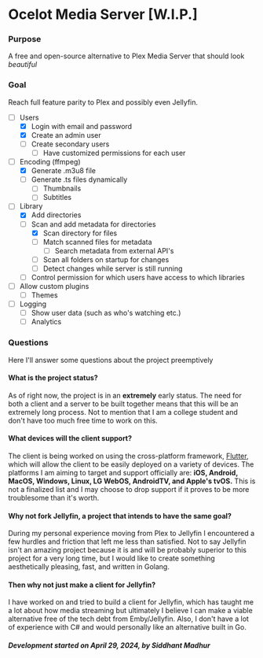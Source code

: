 # Ocelot Media Server [W.I.P.]

### Purpose
A free and open-source alternative to Plex Media Server that should look *beautiful*

### Goal
Reach full feature parity to Plex and possibly even Jellyfin.

- [ ] Users
    - [X] Login with email and password
    - [X] Create an admin user 
    - [ ] Create secondary users
        - [ ] Have customized permissions for each user
- [ ] Encoding (ffmpeg)
    - [X] Generate .m3u8 file
    - [ ] Generate .ts files dynamically 
        - [ ] Thumbnails
        - [ ] Subtitles
- [ ] Library
    - [X] Add directories
    - [ ] Scan and add metadata for directories
        - [X] Scan directory for files
        - [ ] Match scanned files for metadata
            - [ ] Search metadata from external API's
        - [ ] Scan all folders on startup for changes
        - [ ] Detect changes while server is still running
    - [ ] Control permission for which users have access to which libraries
- [ ] Allow custom plugins
    - [ ] Themes
- [ ] Logging
    - [ ] Show user data (such as who's watching etc.)
    - [ ] Analytics

### Questions
Here I'll answer some questions about the project preemptively

#### What is the project status?
As of right now, the project is in an **extremely** early status. The need for both a client and a server to be built together means that this will be an extremely long process. Not to mention that I am a college student and don't have too much free time to work on this. 

#### What devices will the client support?
The client is being worked on using the cross-platform framework, [Flutter](https://flutter.dev/), which will allow the client to be easily deployed on a variety of devices. The platforms I am aiming to target and support officially are: **iOS, Android, MacOS, Windows, Linux, LG WebOS, AndroidTV, and Apple's tvOS.** This is not a finalized list and I may choose to drop support if it proves to be more troublesome than it's worth.  

#### Why not fork Jellyfin, a project that intends to have the same goal?
During my personal experience moving from Plex to Jellyfin I encountered a few hurdles and friction that left me less than satisfied.
Not to say Jellyfin isn't an amazing project because it is and will be probably superior to this project for a very long time, but I would like to create something aesthetically pleasing, fast, and written in Golang.

#### Then why not just make a client for Jellyfin? 
I have worked on and tried to build a client for Jellyfin, which has taught me a lot about how media streaming but ultimately I believe I can make a viable alternative free of the tech debt from Emby/Jellyfin. Also, I don't have a lot of experience with C# and would personally like an alternative built in Go. 


##### Development started on April 29, 2024, by Siddhant Madhur

